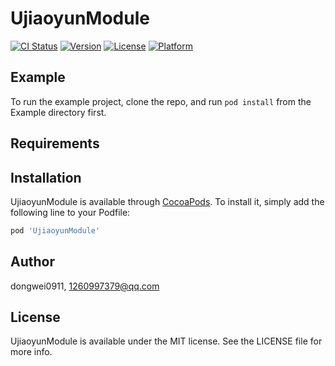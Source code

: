 # UjiaoyunModule

[![CI Status](https://img.shields.io/travis/dongwei0911/UjiaoyunModule.svg?style=flat)](https://travis-ci.org/dongwei0911/UjiaoyunModule)
[![Version](https://img.shields.io/cocoapods/v/UjiaoyunModule.svg?style=flat)](https://cocoapods.org/pods/UjiaoyunModule)
[![License](https://img.shields.io/cocoapods/l/UjiaoyunModule.svg?style=flat)](https://cocoapods.org/pods/UjiaoyunModule)
[![Platform](https://img.shields.io/cocoapods/p/UjiaoyunModule.svg?style=flat)](https://cocoapods.org/pods/UjiaoyunModule)

## Example

To run the example project, clone the repo, and run `pod install` from the Example directory first.

## Requirements

## Installation

UjiaoyunModule is available through [CocoaPods](https://cocoapods.org). To install
it, simply add the following line to your Podfile:

```ruby
pod 'UjiaoyunModule'
```

## Author

dongwei0911, 1260997379@qq.com

## License

UjiaoyunModule is available under the MIT license. See the LICENSE file for more info.
